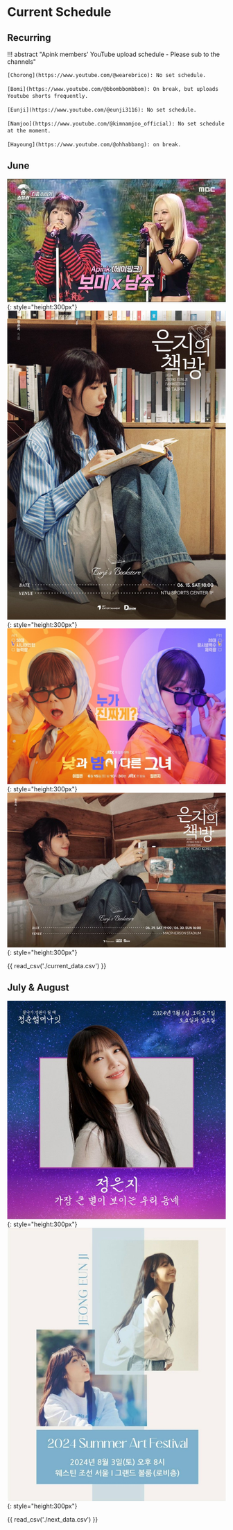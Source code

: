 # Current Schedule

## Recurring

!!! abstract "Apink members' YouTube upload schedule - Please sub to the channels"

    [Chorong](https://www.youtube.com/@wearebrico): No set schedule.

    [Bomi](https://www.youtube.com/@bbombbombbom): On break, but uploads Youtube shorts frequently.

    [Eunji](https://www.youtube.com/@eunji3116): No set schedule.

    [Namjoo](https://www.youtube.com/@kimnamjoo_official): No set schedule at the moment.

    [Hayoung](https://www.youtube.com/@ohhabbang): on break.

## June

![Bomi and Namjoo on Song Stealer](../assets/images/event_images/BnN.jpg){: style="height:300px"}
![Jeong Eunji Fan Meeting "Eunji's Bookstore" in Taipei](<../assets/images/event_images/Eunjis Bookstore Taipei.jpeg>){: style="height:300px"}
![Eunji's Drama Miss Night and Day](../assets/images/event_images/Miss_Night_and_Day.jpeg){: style="height:300px"}
![Jeong Eunji Fan Meeting "Eunji's Bookstore" in Hong Kong](<../assets/images/event_images/Eunjis Bookstore Hong Kong.jpeg>){: style="height:300px"}

{{ read_csv('./current_data.csv') }}

## July & August

![Eunji at The Blue Spring Youth Summer Night Festival](<../assets/images/event_images/Festival Eunji.jpeg>){: style="height:300px"}
![Eunji at The Summer Art Festival "Breeze Night"](<../assets/images/event_images/Eunji Summer AArt Festival.jpg>){: style="height:300px"}

{{ read_csv('./next_data.csv') }}
